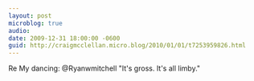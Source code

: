 ```yaml
---
layout: post
microblog: true
audio: 
date: 2009-12-31 18:00:00 -0600
guid: http://craigmcclellan.micro.blog/2010/01/01/t7253959826.html
---
```

Re My dancing: @Ryanwmitchell "It's gross. It's all limby."
